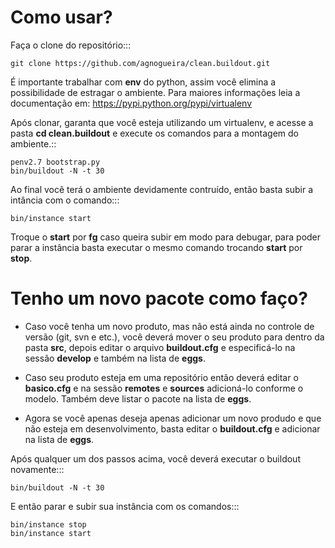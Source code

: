 Como usar?
===========

Faça o clone do repositório:::

    git clone https://github.com/agnogueira/clean.buildout.git

É importante trabalhar com **env** do python, assim você elimina a possibilidade
de estragar o ambiente. Para maiores informações leia a documentação em:
https://pypi.python.org/pypi/virtualenv

Após clonar, garanta que você esteja utilizando um virtualenv, e acesse a pasta
**cd clean.buildout** e execute os comandos para a montagem do ambiente.::

    penv2.7 bootstrap.py
    bin/buildout -N -t 30

Ao final você terá o ambiente devidamente contruído, então basta subir a
intância com o comando:::

    bin/instance start

Troque o **start** por **fg** caso queira subir em modo para debugar, para poder
parar a instância basta executar o mesmo comando trocando **start** por
**stop**.


Tenho um novo pacote como faço?
=================================

* Caso você tenha um novo produto, mas não está ainda no controle de versão (git,
svn e etc.), você deverá mover o seu produto para dentro da pasta **src**,
depois editar o arquivo **buildout.cfg** e especificá-lo na sessão **develop** e
também na lista de **eggs**.

* Caso seu produto esteja em uma repositório então deverá editar o
**basico.cfg** e na sessão **remotes** e **sources** adicioná-lo conforme o
modelo. Também deve listar o pacote na lista de **eggs**.

* Agora se você apenas deseja apenas adicionar um novo produdo e que não esteja
em desenvolvimento, basta editar o **buildout.cfg** e adicionar na lista de
**eggs**.

Após qualquer um dos passos acima, você deverá executar o buildout novamente:::

    bin/buildout -N -t 30

E então parar e subir sua instância com os comandos:::

    bin/instance stop
    bin/instance start
